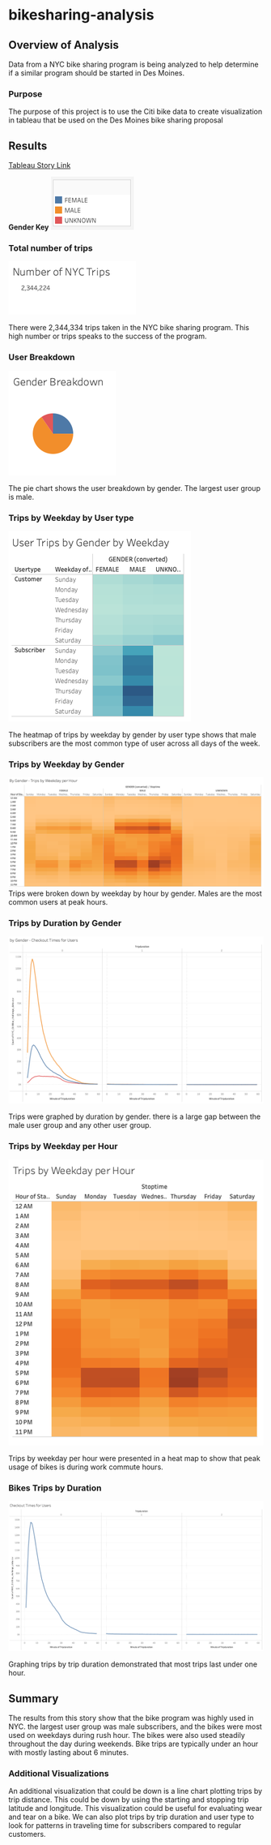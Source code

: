 # bikesharing-analysis

## Overview of Analysis
Data from a NYC bike sharing program is being analyzed to help determine if a similar program should be started in Des Moines. 

### Purpose
The purpose of this project is to use the Citi bike data to create visualization in tableau that be used on the Des Moines bike sharing proposal 

## Results

[Tableau Story Link](https://public.tableau.com/app/profile/carly.magiera/viz/citibike_analysis_16532597128890/BikesharingAnalysis)


**Gender Key** 
![gender key](images/key.png)

### Total number of trips
![Total number of trips](images/1.png)

There were 2,344,334 trips taken in the NYC bike sharing program. This high number or trips speaks to the success of the program.

### User Breakdown
![User Breakdown](images/2.png)

The pie chart shows the user breakdown by gender. The largest user group is male.

### Trips by Weekday by User type
![Trips by Weekday by User type](images/3.png)

The heatmap of trips by weekday by gender by user type shows that male subscribers are the most common type of user across all days of the week. 

### Trips by Weekday by Gender
![Trips by Weekday by Gender](images/4.png)
Trips were broken down by weekday by hour by gender. Males are the most common users at peak hours. 

### Trips by Duration by Gender
![Trips by Duration by Gender](images/5.png)

Trips were graphed by duration by gender. there is a large gap between the male user group and any other user group. 

### Trips by Weekday per Hour
![Trips by Weekday per Hour](images/6.png)

Trips by weekday per hour were presented in a heat map to show that peak usage of bikes is during work commute hours.

### Bikes Trips by Duration
![Bikes Trips by Duration](images/7.png)

Graphing trips by trip duration demonstrated that most trips last under one hour. 

## Summary

The results from this story show that the bike program was highly used in NYC. the largest user group was male subscribers, and the bikes were most used on weekdays during rush hour. The bikes were also used steadily throughout the day during weekends. Bike trips are typically under an hour with mostly lasting about 6 minutes.

### Additional Visualizations
An additional visualization that could be down is a line chart plotting trips by trip distance. This could be down by using the starting and stopping trip latitude and longitude. This visualization could be useful for evaluating wear and tear on a bike. 
We can also plot trips by trip duration and user type to look for patterns in traveling time for subscribers compared to regular customers. 
